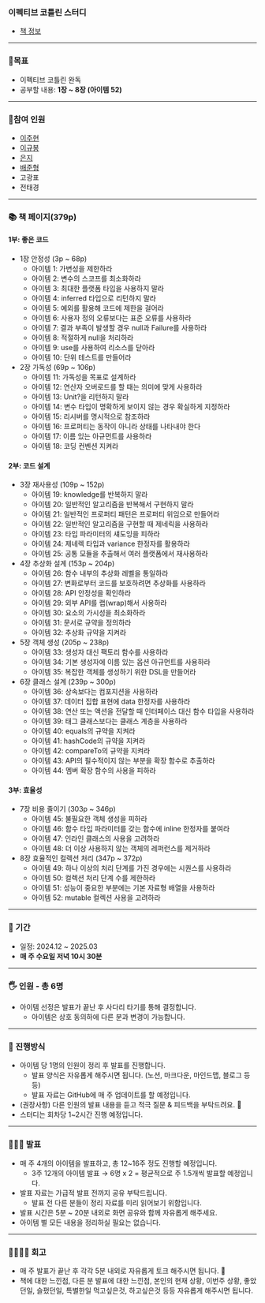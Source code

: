### 이펙티브 코틀린 스터디
- [책 정보](https://www.yes24.com/Product/Goods/106225986)

---

### **🎯목표**

- 이펙티브 코틀린 완독
- 공부할 내용: **1장 ~ 8장 (아이템 52)**

---

### **👥참여 인원**
- [이주현](https://github.com/JuHyun419)
- [이규봉](https://github.com/bong01)
- [은지](https://github.com/bae-st)
- [배준형](https://github.com/Iwillbeagood)
- 고광표
- 전태경

---

### **📚 책 페이지(379p)**

#### 1부: 좋은 코드
- 1장 안정성 (3p ~ 68p)
  - 아이템 1: 가변성을 제한하라
  - 아이템 2: 변수의 스코프를 최소화하라
  - 아이템 3: 최대한 플랫폼 타입을 사용하지 말라
  - 아이템 4: inferred 타입으로 리턴하지 말라
  - 아이템 5: 예외를 활용해 코드에 제한을 걸어라
  - 아이템 6: 사용자 정의 오류보다는 표준 오류를 사용하라
  - 아이템 7: 결과 부족이 발생할 경우 null과 Failure를 사용하라
  - 아이템 8: 적절하게 null을 처리하라
  - 아이템 9: use를 사용하여 리소스를 닫아라
  - 아이템 10: 단위 테스트를 만들어라
- 2장 가독성 (69p ~ 106p)
  - 아이템 11: 가독성을 목표로 설계하라
  - 아이템 12: 연산자 오버로드를 할 때는 의미에 맞게 사용하라
  - 아이템 13: Unit?을 리턴하지 말라
  - 아이템 14: 변수 타입이 명확하게 보이지 않는 경우 확실하게 지정하라
  - 아이템 15: 리시버를 명시적으로 참조하라
  - 아이템 16: 프로퍼티는 동작이 아니라 상태를 나타내야 한다
  - 아이템 17: 이름 있는 아규먼트를 사용하라
  - 아이템 18: 코딩 컨벤션 지켜라
 
#### 2부: 코드 설계  
- 3장 재사용성 (109p ~ 152p)
  - 아이템 19: knowledge를 반복하지 말라
  - 아이템 20: 일반적인 알고리즘을 반복해서 구현하지 말라
  - 아이템 21: 일반적인 프로퍼티 패턴은 프로퍼티 위임으로 만들어라
  - 아이템 22: 일반적인 알고리즘을 구현할 때 제네릭을 사용하라
  - 아이템 23: 타입 파라미터의 섀도잉을 피하라
  - 아이템 24: 제네렉 타입과 variance 한정자를 활용하라
  - 아이템 25: 공통 모듈을 추출해서 여러 플랫폼에서 재사용하라
- 4장 추상화 설계 (153p ~ 204p)
  - 아이템 26: 함수 내부의 추상화 레벨을 통일하라
  - 아이템 27: 변화로부터 코드를 보호하려면 추상화를 사용하라
  - 아이템 28: API 안정성을 확인하라
  - 아이템 29: 외부 API를 랩(wrap)해서 사용하라
  - 아이템 30: 요소의 가시성을 최소화하라
  - 아이템 31: 문서로 규약을 정의하라
  - 아이템 32: 추상화 규약을 지켜라
- 5장 객체 생성 (205p ~ 238p)
  - 아이템 33: 생성자 대신 팩토리 함수를 사용하라
  - 아이템 34: 기본 생성자에 이름 있는 옵션 아규먼트를 사용하라
  - 아이템 35: 복잡한 객체를 생성하기 위한 DSL을 만들어라
- 6장 클래스 설계 (239p ~ 300p)
  - 아이템 36: 상속보다는 컴포지션을 사용하라
  - 아이템 37: 데이터 집합 표현에 data 한정자를 사용하라
  - 아이템 38: 연산 또는 액션을 전달할 때 인터페이스 대신 함수 타입을 사용하라
  - 아이템 39: 태그 클래스보다는 클래스 계층을 사용하라
  - 아이템 40: equals의 규약을 지켜라
  - 아이템 41: hashCode의 규약을 지켜라
  - 아이템 42: compareTo의 규약을 지켜라
  - 아이템 43: API의 필수적이지 않는 부분을 확장 함수로 추출하라
  - 아이템 44: 멤버 확장 함수의 사용을 피하라

#### 3부: 효율성
- 7장 비용 줄이기 (303p ~ 346p)
  - 아이템 45: 불필요한 객체 생성을 피하라
  - 아이템 46: 함수 타입 파라미터를 갖는 함수에 inline 한정자를 붙여라
  - 아이템 47: 인라인 클래스의 사용을 고려하라
  - 아이템 48: 더 이상 사용하지 않는 객체의 레퍼런스를 제거하라
- 8장 효율적인 컬렉션 처리 (347p ~ 372p)
  - 아이템 49: 하나 이상의 처리 단계를 가진 경우에는 시퀀스를 사용하라
  - 아이템 50: 컬렉션 처리 단계 수를 제한하라
  - 아이템 51: 성능이 중요한 부분에는 기본 자료형 배열을 사용하라
  - 아이템 52: mutable 컬렉션 사용을 고려하라

---

### **📆  기간**

- 일정: 2024.12 ~ 2025.03
- **매 주 수요일 저녁 10시 30분**

---

### **🖐 인원 - 총 6명**

- 아이템 선정은 발표가 끝난 후 사다리 타기를 통해 결정합니다.
    - 아이템은 상호 동의하에 다른 분과 변경이 가능합니다.

---

### **📜 진행방식**

- 아이템 당 1명의 인원이 정리 후 발표를 진행합니다.
    - 발표 양식은 자유롭게 해주시면 됩니다. (노션, 마크다운, 마인드맵, 블로그 등등)
    - 발표 자료는 GitHub에 매 주 업데이트를 할 예정입니다.
- (권장사항) 다른 인원의 발표 내용을 듣고 적극 질문 & 피드백을 부탁드려요. 🙌
- 스터디는 회차당 1~2시간 진행 예정입니다.

---

### **👩🏻‍🏫  발표**

- 매 주 4개의 아이템을 발표하고, 총 12~16주 정도 진행할 예정입니다.
    - 3주 12개의 아이템 발표 → 6명 x 2 = 평균적으로 주 1.5개씩 발표할 예정입니다.
- 발표 자료는 가급적 발표 전까지 공유 부탁드립니다.
    - 발표 전 다른 분들이 정리 자료를 미리 읽어보기 위함입니다.
- 발표 시간은 5분 ~ 20분 내외로 화면 공유와 함께 자유롭게 해주세요.
- 아이템 별 모든 내용을 정리하실 필요는 없습니다.

---

### **👨‍👩‍👧‍👦 회고**

- 매 주 발표가 끝난 후 각각 5분 내외로 자유롭게 토크 해주시면 됩니다. 🙂
- 책에 대한 느낀점, 다른 분 발표에 대한 느낀점, 본인의 현재 상황, 이번주 상황, 좋았던일, 슬펐던일, 특별한일 먹고싶은것, 하고싶은것 등등 자유롭게 해주시면 됩니다.

